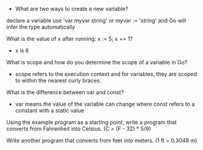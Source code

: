 * What are two ways to create a new variable?

declare a variable use 'var myvar string' or myvar := 'string' and Go
will infer the type automatically

What is the value of x after running:
x := 5; x += 1?

* x is 6

What is scope and how do you determine the scope of a variable in Go?

* scope refers to the execution context and for variables, they are scoped
to within the nearest curly braces.

What is the difference between var and const?

* var means the value of the variable can change where const refers to a constant with a static value

Using the example program as a starting point, write a program that converts from Fahrenheit into Celsius. (C = (F - 32) * 5/9)



Write another program that converts from feet into meters. (1 ft = 0.3048 m)
